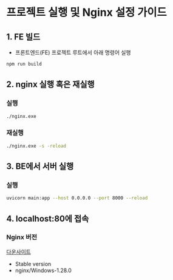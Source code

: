 # 프로젝트 실행 및 Nginx 설정 가이드

## 1. FE 빌드

- 프론트엔드(FE) 프로젝트 루트에서 아래 명령어 실행

```bash
npm run build
```

##  2.  nginx 실행 혹은 재실행 

### 실행
```bash
./nginx.exe
```

### 재실행
```bash
./nginx.exe -s -reload
```

## 3. BE에서 서버 실행

### 실행
```bash
uvicorn main:app --host 0.0.0.0 --port 8000 --reload
```

## 4. localhost:80에 접속

### Nginx 버전
[다운사이트](https://nginx.org/en/download.html)
- Stable version
- nginx/Windows-1.28.0